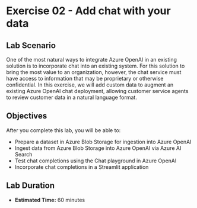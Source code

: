 # Exercise 02 - Add chat with your data

## Lab Scenario

One of the most natural ways to integrate Azure OpenAI in an existing solution is to incorporate chat into an existing system. For this solution to bring the most value to an organization, however, the chat service must have access to information that may be proprietary or otherwise confidential. In this exercise, we will add custom data to augment an existing Azure OpenAI chat deployment, allowing customer service agents to review customer data in a natural language format.

## Objectives

After you complete this lab, you will be able to:

* Prepare a dataset in Azure Blob Storage for ingestion into Azure OpenAI
* Ingest data from Azure Blob Storage into Azure OpenAI via Azure AI Search
* Test chat completions using the Chat playground in Azure OpenAI
* Incorporate chat completions in a Streamlit application

## Lab Duration

* **Estimated Time:** 60 minutes
